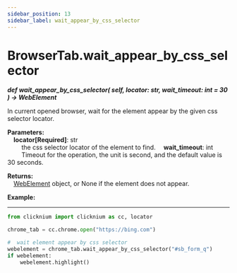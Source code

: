 ```yaml
---
sidebar_position: 13
sidebar_label: wait_appear_by_css_selector
---
```

# BrowserTab.wait_appear_by_css_selector
***def wait_appear_by_css_selector(
        self,
        locator: str,
        wait_timeout: int = 30
    ) -> WebElement***  

In current opened browser, wait for the element appear by the given css selector locator.

**Parameters:**  
    &emsp;**locator[Required]**: str     
        &emsp;&emsp; the css selector locator of the element to find. 
    &emsp;**wait_timeout**: int  
        &emsp;&emsp; Timeout for the operation, the unit is second, and the default value is 30 seconds.   

**Returns:**  
    &emsp;[WebElement](./webelement/webelement.md) object, or None if the element does not appear.

**Example:**
***
```python
from clicknium import clicknium as cc, locator

chrome_tab = cc.chrome.open("https://bing.com")

#  wait element appear by css selector
webelement = chrome_tab.wait_appear_by_css_selector("#sb_form_q")
if webelement:
    webelement.highlight()

```